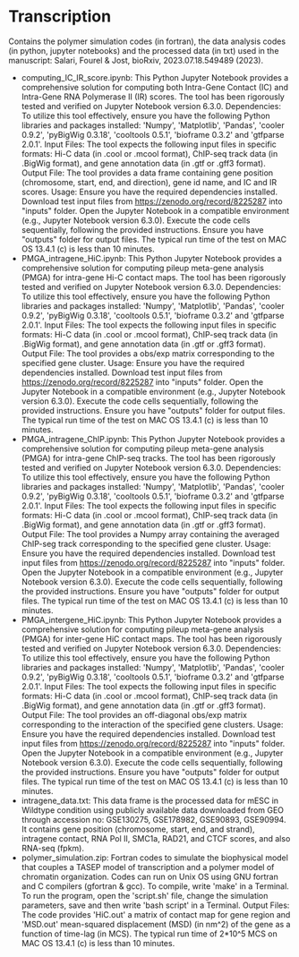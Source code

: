 # Transcription
Contains the polymer simulation codes (in fortran), the data analysis codes (in python, jupyter notebooks) and the processed data (in txt) used in the manuscript: Salari, Fourel & Jost, bioRxiv, 2023.07.18.549489 (2023).

* computing_IC_IR_score.ipynb: This Python Jupyter Notebook provides a comprehensive solution for computing both Intra-Gene Contact (IC) and Intra-Gene RNA Polymerase II (IR) scores. The tool has been rigorously tested and verified on Jupyter Notebook version 6.3.0. Dependencies: To utilize this tool effectively, ensure you have the following Python libraries and packages installed: 'Numpy', 'Matplotlib', 'Pandas', 'cooler 0.9.2', 'pyBigWig 0.3.18', 'cooltools 0.5.1', 'bioframe 0.3.2' and 'gtfparse 2.0.1'. Input Files: The tool expects the following input files in specific formats: Hi-C data (in .cool or .mcool format), ChIP-seq track data (in .BigWig format), and gene annotation data (in .gtf or .gff3 format). Output File: The tool provides a data frame containing gene position (chromosome, start, end, and direction), gene id name, and IC and IR scores. Usage: Ensure you have the required dependencies installed. Download test input files from https://zenodo.org/record/8225287 into "inputs" folder. Open the Jupyter Notebook in a compatible environment (e.g., Jupyter Notebook version 6.3.0). Execute the code cells sequentially, following the provided instructions. Ensure you have "outputs" folder for output files. The typical run time of the test on MAC OS 13.4.1 (c) is less than 10 minutes.
* PMGA_intragene_HiC.ipynb: This Python Jupyter Notebook provides a comprehensive solution for computing pileup meta-gene analysis (PMGA) for intra-gene Hi-C contact maps. The tool has been rigorously tested and verified on Jupyter Notebook version 6.3.0. Dependencies: To utilize this tool effectively, ensure you have the following Python libraries and packages installed: 'Numpy', 'Matplotlib', 'Pandas', 'cooler 0.9.2', 'pyBigWig 0.3.18', 'cooltools 0.5.1', 'bioframe 0.3.2' and 'gtfparse 2.0.1'. Input Files: The tool expects the following input files in specific formats: Hi-C data (in .cool or .mcool format), ChIP-seq track data (in .BigWig format), and gene annotation data (in .gtf or .gff3 format). Output File: The tool provides a obs/exp matrix corresponding to the specified gene cluster. Usage: Ensure you have the required dependencies installed. Download test input files from https://zenodo.org/record/8225287 into "inputs" folder. Open the Jupyter Notebook in a compatible environment (e.g., Jupyter Notebook version 6.3.0). Execute the code cells sequentially, following the provided instructions. Ensure you have "outputs" folder for output files. The typical run time of the test on MAC OS 13.4.1 (c) is less than 10 minutes.
* PMGA_intragene_ChIP.ipynb: This Python Jupyter Notebook provides a comprehensive solution for computing pileup meta-gene analysis (PMGA) for intra-gene ChIP-seq tracks. The tool has been rigorously tested and verified on Jupyter Notebook version 6.3.0. Dependencies: To utilize this tool effectively, ensure you have the following Python libraries and packages installed: 'Numpy', 'Matplotlib', 'Pandas', 'cooler 0.9.2', 'pyBigWig 0.3.18', 'cooltools 0.5.1', 'bioframe 0.3.2' and 'gtfparse 2.0.1'. Input Files: The tool expects the following input files in specific formats: Hi-C data (in .cool or .mcool format), ChIP-seq track data (in .BigWig format), and gene annotation data (in .gtf or .gff3 format). Output File: The tool provides a Numpy array containing the averaged ChIP-seg track corresponding to the specified gene cluster. Usage: Ensure you have the required dependencies installed. Download test input files from https://zenodo.org/record/8225287 into "inputs" folder. Open the Jupyter Notebook in a compatible environment (e.g., Jupyter Notebook version 6.3.0). Execute the code cells sequentially, following the provided instructions. Ensure you have "outputs" folder for output files. The typical run time of the test on MAC OS 13.4.1 (c) is less than 10 minutes.
* PMGA_intergene_HiC.ipynb: This Python Jupyter Notebook provides a comprehensive solution for computing pileup meta-gene analysis (PMGA) for inter-gene HiC contact maps. The tool has been rigorously tested and verified on Jupyter Notebook version 6.3.0. Dependencies: To utilize this tool effectively, ensure you have the following Python libraries and packages installed: 'Numpy', 'Matplotlib', 'Pandas', 'cooler 0.9.2', 'pyBigWig 0.3.18', 'cooltools 0.5.1', 'bioframe 0.3.2' and 'gtfparse 2.0.1'. Input Files: The tool expects the following input files in specific formats: Hi-C data (in .cool or .mcool format), ChIP-seq track data (in .BigWig format), and gene annotation data (in .gtf or .gff3 format). Output File: The tool provides an off-diagonal obs/exp matrix corresponding to the interaction of the specified gene clusters. Usage: Ensure you have the required dependencies installed. Download test input files from https://zenodo.org/record/8225287 into "inputs" folder. Open the Jupyter Notebook in a compatible environment (e.g., Jupyter Notebook version 6.3.0). Execute the code cells sequentially, following the provided instructions. Ensure you have "outputs" folder for output files. The typical run time of the test on MAC OS 13.4.1 (c) is less than 10 minutes.
* intragene_data.txt: This data frame is the processed data for mESC in Wildtype condition using publicly available data downloaded from GEO through accession no: GSE130275, GSE178982, GSE90893, GSE90994. It contains gene position (chromosome, start, end, and strand), intragene contact, RNA Pol II, SMC1a, RAD21, and CTCF scores, and also RNA-seq (fpkm). 
* polymer_simulation.zip: Fortran codes to simulate the biophysical model that couples a TASEP model of transcription and a polymer model of chromatin organization. Codes can run on Unix OS using GNU fortran and C compilers (gfortran & gcc). To compile, write 'make' in a Terminal. To run the program, open the 'script.sh' file, change the simulation parameters, save and then write 'bash script' in a Terminal. Output Files: The code provides 'HiC.out' a matrix of contact map for gene region and 'MSD.out' mean-squared displacement (MSD) (in nm^2) of the gene as a function of time-lag (in MCS). The typical run time of 2*10^5 MCS on MAC OS 13.4.1 (c) is less than 10 minutes.

